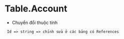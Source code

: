 ﻿# Table.Account
- Chuyển đổi thuộc tính
```
 Id => string => chỉnh sửa ở các bảng có References

```
